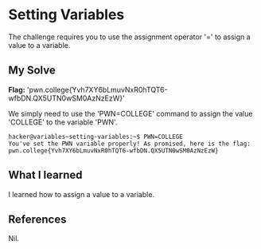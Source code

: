 # Setting Variables
The challenge requires you to use the assignment operator '=' to assign a value to a variable.

## My Solve
**Flag:**  'pwn.college{Yvh7XY6bLmuvNxR0hTQT6-wfbDN.QX5UTN0wSM0AzNzEzW}'

We simply need to use the 'PWN=COLLEGE' command to assign the value 'COLLEGE' to the variable 'PWN'.

```
hacker@variables~setting-variables:~$ PWN=COLLEGE
You've set the PWN variable properly! As promised, here is the flag:
pwn.college{Yvh7XY6bLmuvNxR0hTQT6-wfbDN.QX5UTN0wSM0AzNzEzW}
```

## What I learned
I learned how to assign a value to a variable.

## References
Nil.
